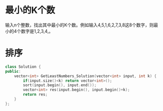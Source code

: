 # 最小的K个数

输入n个整数，找出其中最小的K个数。例如输入4,5,1,6,2,7,3,8这8个数字，则最小的4个数字是1,2,3,4,。

# 排序

```cpp
class Solution {
public:
    vector<int> GetLeastNumbers_Solution(vector<int> input, int k) {
        if(input.size()<k) return vector<int>();
        sort(input.begin(), input.end());
        vector<int> res(input.begin(), input.begin()+k);
        return res;
    }
};
```
